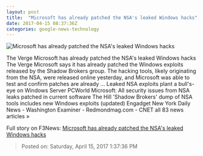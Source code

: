 ```yaml
---
layout: post
title:  "Microsoft has already patched the NSA's leaked Windows hacks"
date: 2017-04-15 08:37:36Z
categories: google-news-technology
---
```


![Microsoft has already patched the NSA's leaked Windows hacks](https://cdn0.vox-cdn.com/thumbor/1XZ2PIpscM5mmqol9UUuqjdwSz0=/0x47:765x477/1600x900/cdn0.vox-cdn.com/uploads/chorus_image/image/54271743/windowsbluestock.0.jpg)

The Verge Microsoft has already patched the NSA's leaked Windows hacks The Verge Microsoft says it has already patched the Windows exploits released by the Shadow Brokers group. The hacking tools, likely originating from the NSA, were released online yesterday, and Microsoft was able to test and confirm patches are already ... Leaked NSA exploits plant a bull's-eye on Windows Server PCWorld Microsoft: All security issues from NSA leaks patched in current software The Hill 'Shadow Brokers' dump of NSA tools includes new Windows exploits (updated) Engadget New York Daily News - Washington Examiner - Redmondmag.com - CNET all 83 news articles »


Full story on F3News: [Microsoft has already patched the NSA's leaked Windows hacks](http://www.f3nws.com/n/THAeCH)

> Posted on: Saturday, April 15, 2017 1:37:36 PM
